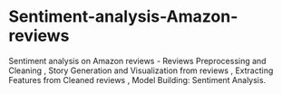 # Sentiment-analysis-Amazon-reviews
Sentiment analysis on Amazon reviews - Reviews Preprocessing and Cleaning , Story Generation and Visualization from reviews , Extracting Features from Cleaned reviews , Model Building: Sentiment Analysis.

